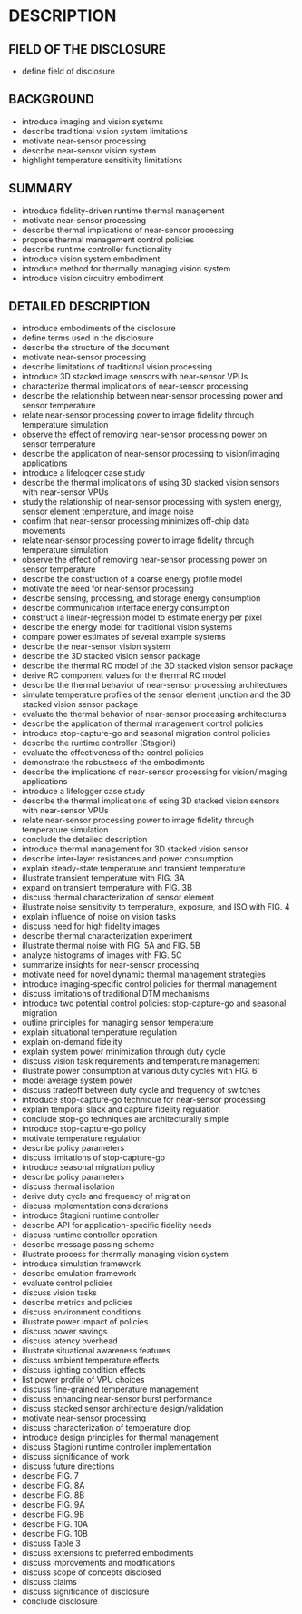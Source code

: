 # DESCRIPTION

## FIELD OF THE DISCLOSURE

- define field of disclosure

## BACKGROUND

- introduce imaging and vision systems
- describe traditional vision system limitations
- motivate near-sensor processing
- describe near-sensor vision system
- highlight temperature sensitivity limitations

## SUMMARY

- introduce fidelity-driven runtime thermal management
- motivate near-sensor processing
- describe thermal implications of near-sensor processing
- propose thermal management control policies
- describe runtime controller functionality
- introduce vision system embodiment
- introduce method for thermally managing vision system
- introduce vision circuitry embodiment

## DETAILED DESCRIPTION

- introduce embodiments of the disclosure
- define terms used in the disclosure
- describe the structure of the document
- motivate near-sensor processing
- describe limitations of traditional vision processing
- introduce 3D stacked image sensors with near-sensor VPUs
- characterize thermal implications of near-sensor processing
- describe the relationship between near-sensor processing power and sensor temperature
- relate near-sensor processing power to image fidelity through temperature simulation
- observe the effect of removing near-sensor processing power on sensor temperature
- describe the application of near-sensor processing to vision/imaging applications
- introduce a lifelogger case study
- describe the thermal implications of using 3D stacked vision sensors with near-sensor VPUs
- study the relationship of near-sensor processing with system energy, sensor element temperature, and image noise
- confirm that near-sensor processing minimizes off-chip data movements
- relate near-sensor processing power to image fidelity through temperature simulation
- observe the effect of removing near-sensor processing power on sensor temperature
- describe the construction of a coarse energy profile model
- motivate the need for near-sensor processing
- describe sensing, processing, and storage energy consumption
- describe communication interface energy consumption
- construct a linear-regression model to estimate energy per pixel
- describe the energy model for traditional vision systems
- compare power estimates of several example systems
- describe the near-sensor vision system
- describe the 3D stacked vision sensor package
- describe the thermal RC model of the 3D stacked vision sensor package
- derive RC component values for the thermal RC model
- describe the thermal behavior of near-sensor processing architectures
- simulate temperature profiles of the sensor element junction and the 3D stacked vision sensor package
- evaluate the thermal behavior of near-sensor processing architectures
- describe the application of thermal management control policies
- introduce stop-capture-go and seasonal migration control policies
- describe the runtime controller (Stagioni)
- evaluate the effectiveness of the control policies
- demonstrate the robustness of the embodiments
- describe the implications of near-sensor processing for vision/imaging applications
- introduce a lifelogger case study
- describe the thermal implications of using 3D stacked vision sensors with near-sensor VPUs
- relate near-sensor processing power to image fidelity through temperature simulation
- conclude the detailed description
- introduce thermal management for 3D stacked vision sensor
- describe inter-layer resistances and power consumption
- explain steady-state temperature and transient temperature
- illustrate transient temperature with FIG. 3A
- expand on transient temperature with FIG. 3B
- discuss thermal characterization of sensor element
- illustrate noise sensitivity to temperature, exposure, and ISO with FIG. 4
- explain influence of noise on vision tasks
- discuss need for high fidelity images
- describe thermal characterization experiment
- illustrate thermal noise with FIG. 5A and FIG. 5B
- analyze histograms of images with FIG. 5C
- summarize insights for near-sensor processing
- motivate need for novel dynamic thermal management strategies
- introduce imaging-specific control policies for thermal management
- discuss limitations of traditional DTM mechanisms
- introduce two potential control policies: stop-capture-go and seasonal migration
- outline principles for managing sensor temperature
- explain situational temperature regulation
- explain on-demand fidelity
- explain system power minimization through duty cycle
- discuss vision task requirements and temperature management
- illustrate power consumption at various duty cycles with FIG. 6
- model average system power
- discuss tradeoff between duty cycle and frequency of switches
- introduce stop-capture-go technique for near-sensor processing
- explain temporal slack and capture fidelity regulation
- conclude stop-go techniques are architecturally simple
- introduce stop-capture-go policy
- motivate temperature regulation
- describe policy parameters
- discuss limitations of stop-capture-go
- introduce seasonal migration policy
- describe policy parameters
- discuss thermal isolation
- derive duty cycle and frequency of migration
- discuss implementation considerations
- introduce Stagioni runtime controller
- describe API for application-specific fidelity needs
- discuss runtime controller operation
- describe message passing scheme
- illustrate process for thermally managing vision system
- introduce simulation framework
- describe emulation framework
- evaluate control policies
- discuss vision tasks
- describe metrics and policies
- discuss environment conditions
- illustrate power impact of policies
- discuss power savings
- discuss latency overhead
- illustrate situational awareness features
- discuss ambient temperature effects
- discuss lighting condition effects
- list power profile of VPU choices
- discuss fine-grained temperature management
- discuss enhancing near-sensor burst performance
- discuss stacked sensor architecture design/validation
- motivate near-sensor processing
- discuss characterization of temperature drop
- introduce design principles for thermal management
- discuss Stagioni runtime controller implementation
- discuss significance of work
- discuss future directions
- describe FIG. 7
- describe FIG. 8A
- describe FIG. 8B
- describe FIG. 9A
- describe FIG. 9B
- describe FIG. 10A
- describe FIG. 10B
- discuss Table 3
- discuss extensions to preferred embodiments
- discuss improvements and modifications
- discuss scope of concepts disclosed
- discuss claims
- discuss significance of disclosure
- conclude disclosure

